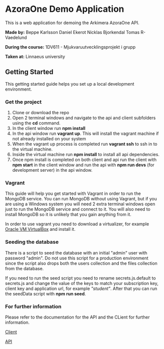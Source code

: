 # AzoraOne Demo Application

This is a web application for demoing the Arkimera AzoraOne API.

**Made by:**
Beppe Karlsson
Daniel Ekerot
Nicklas Bjorkendal
Tomas R-Vaedelund

**During the course:** 1DV611 - Mjukvaruutvecklingsprojekt i grupp

**Taken at:** Linnaeus university

## Getting Started
This getting started guide helps you set up a local development environment.

### Get the project

1. Clone or download the repo
1. Open 2 terminal windows and navigate to the api and client subfolders using the **cd** command.
1. In the client window run **npm install**
1. In the api window run **vagrant up**. This will install the vagrant machine if not already installed on your system
1. When the vagrant up process is completed run **vagrant ssh** to ssh in to the virtual machine.
1. Inside the virtual machine run **npm install** to install all api dependencies.
1. Once npm install is completed on both client and api run the client with **npm start** in the client window and run the api with **npm run devs** (for development server) in the api window.

### Vagrant
This guide will help you get started with Vagrant in order to run the MongoDB service. You can run MongoDB without using Vagrant, but if you are using a Windows system you will need 2 extra terminal windows open just to run the MongoDB service and connect to it. You will also need to install MongoDB so it is unlikely that you gain anything from it.

In order to use vagrant you need to download a virtualizer, for example [Oracle VM VirtualBox](https://www.virtualbox.org/wiki/Downloads) and install it.

### Seeding the database
There is a script to seed the database with an initial "admin" user with password "admin". Do not use this script for a production environment since the script also drops both the users collection and the files collection from the database.

If you need to run the seed script you need to rename secrets.js.default to secrets.js and change the value of the keys to match your subscription key, client key and application url, for example *"student"*. After that you can run the seedData script with **npm run seed**.

### For further information
Please refer to the documentation for the API and the CLient for further information.

[Client](https://github.com/Ekerot/arkimera-robotics-project/blob/master/client/README.md)

[API](https://github.com/Ekerot/arkimera-robotics-project/tree/master/api/README.md)